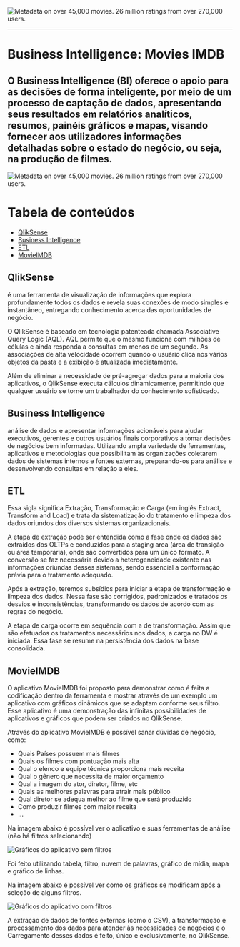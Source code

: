 <img src="https://i.ibb.co/gSy2YgL/dataset-cover.jpg" alt="Metadata on over 45,000 movies. 26 million ratings from over 270,000 users." title="The Movies Dataset" />

***

# Business Intelligence: Movies IMDB

## O Business Intelligence (BI) oferece o apoio para as decisões de forma inteligente, por meio de um processo de captação de dados, apresentando seus resultados em relatórios analíticos, resumos, painéis gráficos e mapas, visando fornecer aos utilizadores informações detalhadas sobre o estado do negócio, ou seja, na produção de filmes.

<img src="https://img.shields.io/github/repo-size/alexfrederico/BusinessIntelligenceMoviesIMDB?style=plastic" alt="Metadata on over 45,000 movies. 26 million ratings from over 270,000 users." title="The Movies Dataset" />

Tabela de conteúdos
=================
<!--ts-->
   * [QlikSense](#qliksense)
   * [Business Intelligence](#business-intelligence)
   * [ETL](#etl)
   * [MovieIMDB](#Movieimdb)
<!--te-->

## QlikSense

é uma ferramenta de visualização de informações que explora profundamente todos os dados e revela suas conexões de modo simples e instantâneo, entregando conhecimento acerca das oportunidades de negócio.

O QlikSense é baseado em tecnologia patenteada chamada Associative Query Logic (AQL). AQL permite que o mesmo funcione com milhões de células e ainda responda a consultas em menos de um segundo. As associações de alta velocidade ocorrem quando o usuário clica nos vários objetos da pasta e a exibição é atualizada imediatamente.

Além de eliminar a necessidade de pré-agregar dados para a maioria dos aplicativos, o QlikSense executa cálculos dinamicamente, permitindo que qualquer usuário se torne um trabalhador do conhecimento sofisticado.

## Business Intelligence

análise de dados e apresentar informações acionáveis para ajudar executivos, gerentes e outros usuários finais corporativos a tomar decisões de negócios bem informadas. Utilizando ampla variedade de ferramentas, aplicativos e metodologias que possibilitam às organizações coletarem dados de sistemas internos e fontes externas, preparando-os para análise e desenvolvendo consultas em relação a eles.

## ETL

Essa sigla significa Extração, Transformação e Carga (em inglês Extract, Transform and Load) e trata da sistematização do tratamento e limpeza dos dados oriundos dos diversos sistemas organizacionais.

A etapa de extração pode ser entendida como a fase onde os dados são extraídos dos OLTPs e conduzidos para a staging area (área de transição ou área temporária), onde são convertidos para um único formato. A conversão se faz necessária devido a heterogeneidade existente nas informações oriundas desses sistemas, sendo essencial a conformação prévia para o tratamento adequado.

Após a extração, teremos subsídios para iniciar a etapa de transformação e limpeza dos dados. Nessa fase são corrigidos, padronizados e tratados os desvios e inconsistências, transformando os dados de acordo com as regras do negócio.

A etapa de carga ocorre em sequência com a de transformação. Assim que são efetuados os tratamentos necessários nos dados, a carga no DW é iniciada. Essa fase se resume na persistência dos dados na base consolidada.

## MovieIMDB

O aplicativo MovieIMDB foi proposto para demonstrar como é feita a codificação dentro da ferramenta e mostrar através de um exemplo um aplicativo com gráficos dinâmicos que se adaptam conforme seus filtro. Esse aplicativo é uma demonstração das infinitas possibilidades de aplicativos e gráficos que podem ser criados no QlikSense.

Através do aplicativo MovieIMDB é possível sanar dúvidas de negócio, como:
- Quais Países possuem mais filmes
- Quais os filmes com pontuação mais alta
- Qual o elenco e equipe técnica proporciona mais receita
- Qual o gênero que necessita de maior orçamento
- Qual a imagem do ator, diretor, filme, etc
- Quais as melhores palavras para atrair mais público
- Qual diretor se adequa melhor ao filme que será produzido
- Como produzir filmes com maior receita
- ...

Na imagem abaixo é possível ver o aplicativo e suas ferramentas de análise (não há filtros selecionando)

<img src="https://i.ibb.co/LRGDY1G/all.png" title="Gráficos do aplicativo sem filtros" />

Foi feito utilizando tabela, filtro, nuvem de palavras, gráfico de mídia, mapa e gráfico de linhas.

Na imagem abaixo é possível ver como os gráficos se modificam após a seleção de alguns filtros.

<img src="https://i.ibb.co/MBZshSv/hayao.png" title="Gráficos do aplicativo com filtros" />

A extração de dados de fontes externas (como o CSV), a transformação e processamento dos dados para atender às necessidades de negócios e o Carregamento desses dados é feito, único e exclusivamente, no QlikSense.


